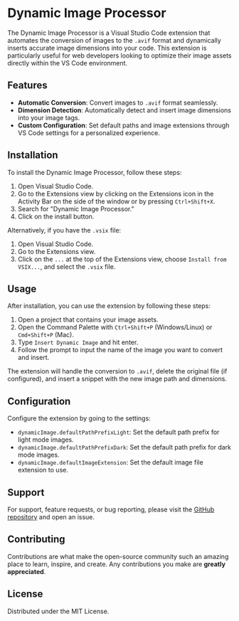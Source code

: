 # Dynamic Image Processor

The Dynamic Image Processor is a Visual Studio Code extension that automates the conversion of images to the `.avif` format and dynamically inserts accurate image dimensions into your code. This extension is particularly useful for web developers looking to optimize their image assets directly within the VS Code environment.

## Features

- **Automatic Conversion**: Convert images to `.avif` format seamlessly.
- **Dimension Detection**: Automatically detect and insert image dimensions into your image tags.
- **Custom Configuration**: Set default paths and image extensions through VS Code settings for a personalized experience.

## Installation

To install the Dynamic Image Processor, follow these steps:

1. Open Visual Studio Code.
2. Go to the Extensions view by clicking on the Extensions icon in the Activity Bar on the side of the window or by pressing `Ctrl+Shift+X`.
3. Search for "Dynamic Image Processor."
4. Click on the install button.

Alternatively, if you have the `.vsix` file:

1. Open Visual Studio Code.
2. Go to the Extensions view.
3. Click on the `...` at the top of the Extensions view, choose `Install from VSIX...`, and select the `.vsix` file.

## Usage

After installation, you can use the extension by following these steps:

1. Open a project that contains your image assets.
2. Open the Command Palette with `Ctrl+Shift+P` (Windows/Linux) or `Cmd+Shift+P` (Mac).
3. Type `Insert Dynamic Image` and hit enter.
4. Follow the prompt to input the name of the image you want to convert and insert.

The extension will handle the conversion to `.avif`, delete the original file (if configured), and insert a snippet with the new image path and dimensions.

## Configuration

Configure the extension by going to the settings:

- `dynamicImage.defaultPathPrefixLight`: Set the default path prefix for light mode images.
- `dynamicImage.defaultPathPrefixDark`: Set the default path prefix for dark mode images.
- `dynamicImage.defaultImageExtension`: Set the default image file extension to use.

## Support

For support, feature requests, or bug reporting, please visit the [GitHub repository](https://github.com/fluid-design-io/dynamic-image-processor) and open an issue.

## Contributing

Contributions are what make the open-source community such an amazing place to learn, inspire, and create. Any contributions you make are **greatly appreciated**.

## License

Distributed under the MIT License.
